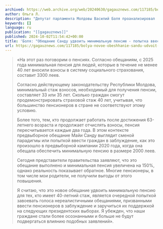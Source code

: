 ```yaml
---
archived: https://web.archive.org/web/20240630/gagauznews.com/117185/bolya-novoe-obeshhanie-sandu-udvoit-minimalnuyu-pensiyu-popytka-vvesti-grazhdan-v-zabluzhdenie.html
author: Ольга Л.
description: "Депутат парламента Молдовы Василий Боля проанализировал  предвыборные обещания президента Майи Санду: «На этот раз поговорим о пенсиях. Согласно обещаниям, с 2025 года минимальная пенсия для людей, которые в течение не менее 40 лет вносили взносы в систему социального страхования, составит 3300 леев. Согласно действующему законодательству Республики Молдова, минимальный стаж взносов, необходимый для получения пенсии, составляет 33 или 35 лет. Сколько граждан смогут продемонстрировать страховой стаж 40 лет, учитывая, что большинство пенсионеров в стране не соответствуют этому условию. Более того, тем, кто продолжает работать после достижения 63-летнего возраста и продолжает отчислять взносы, пенсия пересчитывается каждые два года. В этом контексте предвыборное […]"
keywords: []
language: ru
publication: "[[gagauznews]]"
published: 2024-10-02T11:54:42+00:00
title: 'Боля: "Обещание Санду удвоить минимальную пенсию - попытка ввести граждан в заблуждение"'
url: https://gagauznews.com/117185/bolya-novoe-obeshhanie-sandu-udvoit-minimalnuyu-pensiyu-popytka-vvesti-grazhdan-v-zabluzhdenie.html
---
```


> «На этот раз поговорим о пенсиях. Согласно обещаниям, с 2025 года минимальная пенсия для людей, которые в течение не менее 40 лет вносили взносы в систему социального страхования, составит 3300 леев.
> 
> Согласно действующему законодательству Республики Молдова, минимальный стаж взносов, необходимый для получения пенсии, составляет 33 или 35 лет. Сколько граждан смогут продемонстрировать страховой стаж 40 лет, учитывая, что большинство пенсионеров в стране не соответствуют этому условию.
> 
> Более того, тем, кто продолжает работать после достижения 63-летнего возраста и продолжает отчислять взносы, пенсия пересчитывается каждые два года. В этом контексте предвыборное обещание Майи Санду выглядит сменой парадигмы или попыткой ввести граждан в заблуждение, как это произошло в предвыборной кампании 2020 года, когда она обещала обеспечить минимальную пенсию в размере 2000 леев.
> 
> Сегодня представители правительства заявляют, что это обещание выполнено и минимальная пенсия увеличена на 150%, однако реальность показывает обратное. Многие пенсионеры, в том числе мои родители, не получили выгоды от этого повышения.
> 
> Я считаю, что это новое обещание удвоить минимальную пенсию для тех, кто имеет 40-летний стаж, является очередной попыткой завоевать голоса нереалистичными обещаниями, призванными ввести пенсионеров в заблуждение и заручиться их поддержкой на следующих президентских выборах. Я убежден, что наши граждане стали более осознанными и больше не будут подвергаться влиянию подобных заявлений».